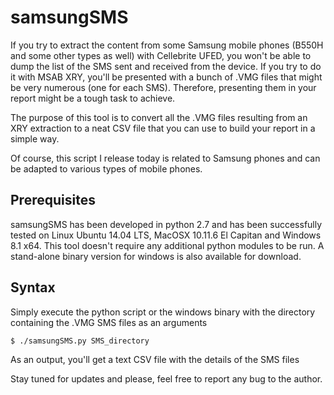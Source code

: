 # samsungSMS

If you try to extract the content from some Samsung mobile phones (B550H and some other types as well) with Cellebrite UFED, you won't be able to dump the list of the SMS sent and received from the device. If you try to do it with MSAB XRY, you'll be presented with a bunch of .VMG files that might be very numerous (one for each SMS). Therefore, presenting them in your report might be a tough task to achieve.

The purpose of this tool is to convert all the .VMG files resulting from an XRY extraction to a neat CSV file that you can use to build your report in a simple way.

Of course, this script I release today is related to Samsung phones and can be adapted to various types of mobile phones.

## Prerequisites

samsungSMS has been developed in python 2.7 and has been successfully tested on Linux Ubuntu 14.04 LTS, MacOSX 10.11.6 El Capitan and Windows 8.1 x64. This tool doesn't require any additional python modules to be run.
A stand-alone binary version for windows is also available for download.

## Syntax

Simply execute the python script or the windows binary with the directory containing the .VMG SMS files as an arguments

    $ ./samsungSMS.py SMS_directory

As an output, you'll get a text CSV file with the details of the SMS files


Stay tuned for updates and please, feel free to report any bug to the author.
